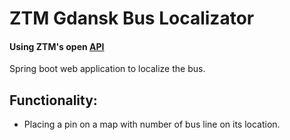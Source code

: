 # ZTM Gdansk Bus Localizator
#### Using ZTM's open [API](https://ckan.multimediagdansk.pl/dataset/tristar)

Spring boot web application to localize the bus. 

## Functionality:
* Placing a pin on a map with number of bus line on its location. 


